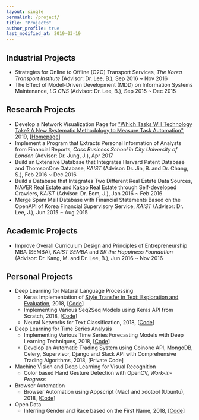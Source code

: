 ```yaml
---
layout: single
permalink: /project/
title: "Projects"
author_profile: true
last_modified_at: 2019-03-19
---
```

## Industrial Projects
- Strategies for Online to Offline (O2O) Transport Services, *The Korea Transport Institute* (Advisor: Dr. Lee, B.), Sep 2016 ~ Nov 2016
- The Effect of Model-Driven Development (MDD) on Information Systems Maintenance, *LG CNS* (Advisor: Dr. Lee, B.), Sep 2015 ~ Dec 2015

## Research Projects
- Develop a Network Visualization Page for ["Which Tasks Will Technology Take? A New Systematic Methodology to Measure Task Automation"](https://aisel.aisnet.org/icis2016/Sustainability/Presentations/8/), 2019, [[Homepage](http://jobautomation.pythonanywhere.com)]
- Implement a Program that Extracts Personal Information of Analysts from Financial Reports, *Cass Business School in City University of London* (Advisor: Dr. Jung, J.), Apr 2017
- Build an Extensive Database that Integrates Harvard Patent Database and ThomsonOne Database, *KAIST* (Advisor: Dr. Jin, B. and Dr. Chang, S.), Feb 2016 ~ Dec 2016
- Build a Database that Integrates Two Different Real Estate Data Sources, NAVER Real Estate and Kakao Real Estate through Self-developed Crawlers, *KAIST* (Advisor: Dr. Eom, J.), Jan 2016 ~ Feb 2016
- Merge Spam Mail Database with Financial Statements Based on the OpenAPI of Korea Financial Supervisory Service, *KAIST* (Advisor: Dr. Lee, J.), Jun 2015 ~ Aug 2015

## Academic Projects
- Improve Overall Curriculum Design and Principles of Entrepreneurship MBA (SEMBA), *KAIST SEMBA* and *SK the Happiness Foundation* (Advisor: Dr. Kang, M. and Dr. Lee, B.), Jun 2016 ~ Nov 2016

## Personal Projects
- Deep Learning for Natural Language Processing
    - Keras Implementation of [Style Transfer in Text: Exploration and Evaluation](https://arxiv.org/abs/1711.06861), 2018, [[Code](https://github.com/jonghkim/text-style-transfer-comparable-corpora)]
    - Implementing Various Seq2Seq Models using Keras API from Scratch, 2018, [[Code](https://github.com/jonghkim/keras-seq2seq-models)]
    - Neural Networks for Text Classification, 2018, [[Code](https://github.com/jonghkim/keras-text-classification)]
- Deep Learning for Time Series Analysis
    - Implementing Various Time Series Forecasting Models with Deep Learning Techniques, 2018, [[Code](https://github.com/jonghkim/financial-time-series-prediction-v2)]
    - Develop an Automatic Trading System using Coinone API, MongoDB, Celery, Supervisor, Django and Slack API with Comprehensive Trading Algorithms, 2018, [Private Code]
- Machine Vision and Deep Learning for Visual Recognition
    - Color based Hand Gesture Detection with OpenCV, *Work-in-Progress*
- Browser Automation
    - Browser Automation using Appscript (Mac) and xdotool (Ubuntu), 2018, [[Code](https://github.com/jonghkim/browser-automation-beyond-firewall)]
- Open Data
    - Inferring Gender and Race based on the First Name, 2018, [[Code](https://github.com/jonghkim/inferring-gender-race-by-US-name)]


